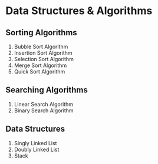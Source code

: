 # Data Structures & Algorithms

## Sorting Algorithms
1. Bubble Sort Algorithm
2. Insertion Sort Algorithm
3. Selection Sort Algorithm
4. Merge Sort Algorithm
5. Quick Sort Algorithm

## Searching Algorithms
1. Linear Search Algorithm
2. Binary Search Algorithm

## Data Structures
1. Singly Linked List
2. Doubly Linked List
3. Stack
